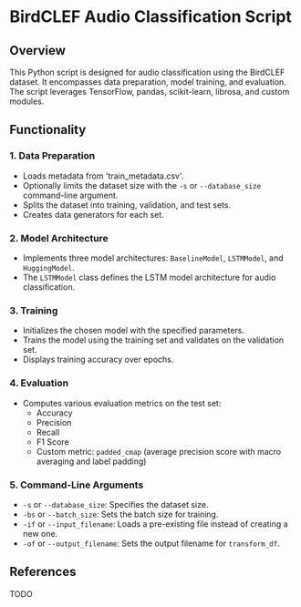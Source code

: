 # BirdCLEF Audio Classification Script

## Overview

This Python script is designed for audio classification using the BirdCLEF dataset. It encompasses data preparation, model training, and evaluation. The script leverages TensorFlow, pandas, scikit-learn, librosa, and custom modules.

## Functionality

### 1. Data Preparation
   - Loads metadata from 'train_metadata.csv'.
   - Optionally limits the dataset size with the `-s` or `--database_size` command-line argument.
   - Splits the dataset into training, validation, and test sets.
   - Creates data generators for each set.

### 2. Model Architecture
   - Implements three model architectures: `BaselineModel`, `LSTMModel`, and `HuggingModel`.
   - The `LSTMModel` class defines the LSTM model architecture for audio classification.

### 3. Training
   - Initializes the chosen model with the specified parameters.
   - Trains the model using the training set and validates on the validation set.
   - Displays training accuracy over epochs.

### 4. Evaluation
   - Computes various evaluation metrics on the test set:
      - Accuracy
      - Precision
      - Recall
      - F1 Score
      - Custom metric: `padded_cmap` (average precision score with macro averaging and label padding)

### 5. Command-Line Arguments
   - `-s` or `--database_size`: Specifies the dataset size.
   - `-bs` or `--batch_size`: Sets the batch size for training.
   - `-if` or `--input_filename`: Loads a pre-existing file instead of creating a new one.
   - `-of` or `--output_filename`: Sets the output filename for `transform_df`.


## References

TODO
